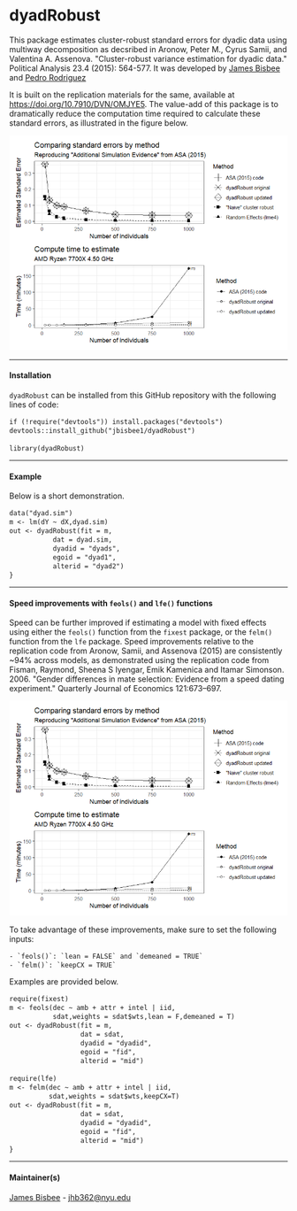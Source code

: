# dyadRobust

This package estimates cluster-robust standard errors for dyadic data using multiway decomposition as decsribed in Aronow, Peter M., Cyrus Samii, and Valentina A. Assenova. "Cluster-robust variance estimation for dyadic data." Political Analysis 23.4 (2015): 564-577. It was developed by [James Bisbee](http://www.jamesbisbee.com/) and [Pedro Rodriguez](http://prodriguezsosa.com/)

It is built on the replication materials for the same, available at https://doi.org/10.7910/DVN/OMJYE5. The value-add of this package is to dramatically reduce the computation time required to calculate these standard errors, as illustrated in the figure below. 

![Sample image](https://raw.githubusercontent.com/jbisbee1/dyadRobust/master/timing.png)

---

#### Installation

`dyadRobust` can be installed from this GitHub repository with the following lines of code: 

```{r}
if (!require("devtools")) install.packages("devtools")
devtools::install_github("jbisbee1/dyadRobust")

library(dyadRobust)
```

---

#### Example

Below is a short demonstration. 

```{r}
data("dyad.sim")
m <- lm(dY ~ dX,dyad.sim)
out <- dyadRobust(fit = m,
           dat = dyad.sim,
           dyadid = "dyads",
           egoid = "dyad1",
           alterid = "dyad2")
}
```

---

#### Speed improvements with `feols()` and `lfe()` functions

Speed can be further improved if estimating a model with fixed effects using either the `feols()` function from the `fixest` package, or the `felm()` function from the `lfe` package. Speed improvements relative to the replication code from Aronow, Samii, and Assenova (2015) are consistently ~94% across models, as demonstrated using the replication code from Fisman, Raymond, Sheena S Iyengar, Emik Kamenica and Itamar Simonson. 2006. "Gender differences in mate selection: Evidence from a speed dating experiment." Quarterly Journal of Economics 121:673–697.

![Sample image](https://raw.githubusercontent.com/jbisbee1/dyadRobust/master/timing.png)

To take advantage of these improvements, make sure to set the following inputs:

	- `feols()`: `lean = FALSE` and `demeaned = TRUE`
	- `felm()`: `keepCX = TRUE`
	
Examples are provided below.

```{r}
require(fixest)
m <- feols(dec ~ amb + attr + intel | iid,
           sdat,weights = sdat$wts,lean = F,demeaned = T)
out <- dyadRobust(fit = m,
                  dat = sdat,
                  dyadid = "dyadid",
                  egoid = "fid",
                  alterid = "mid")

require(lfe)
m <- felm(dec ~ amb + attr + intel | iid,
          sdat,weights = sdat$wts,keepCX=T)
out <- dyadRobust(fit = m,
                  dat = sdat,
                  dyadid = "dyadid",
                  egoid = "fid",
                  alterid = "mid")
}
```

---

#### Maintainer(s)

[James Bisbee](http://www.jamesbisbee.com/) - <jhb362@nyu.edu>